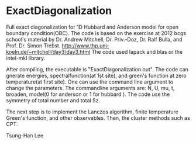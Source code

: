 # ExactDiagonalization
Full exact diagonalization for 1D Hubbard and Anderson model for open boundary condition(OBC). The code is based on the exercise at 2012 bcgs school's material by Dr. Andrew Mitchell, Dr. Priv.-Doz, Dr. Ralf Bulla, and Prof. Dr. Simon Trebst. http://www.thp.uni-koeln.de/~mitchell/day3/day3.html
The code used lapack and blas or the intel-mkl library.

After compiling, the executable is "ExactDiagonalization.out". The code can gnerate energies, spectralfunction(at 1st site), and green's function at zero temperature(at first site). One can use the command line argument to change the parameters. The commandline arguments are: N, U, mu, t, broaden, model(0 for anderson or 1 for hubbard ). The code use the symmetry of total number and total Sz.

The next step is to implement the Lanczos algorithm, finite temperature Green's function, and other observables. Then, the cluster methods such as CPT.

Tsung-Han Lee
